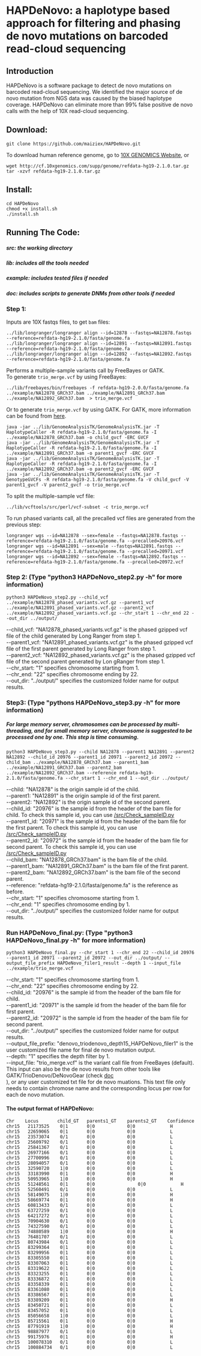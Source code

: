 # HAPDeNovo: a haplotype based approach for filtering and phasing de novo mutations on barcoded read-cloud sequencing

## Introduction

HAPDeNovo is a software package to detect de novo mutations on barcoded read-cloud sequencing. We identified the major source of de novo mutation from NGS data was caused by the biased haplotype coverage. HAPDeNovo can eliminate more than 99% false positive de novo calls with the help of 10X read-cloud sequencing.

## Download:
```
git clone https://github.com/maiziex/HAPDeNovo.git
```
To download human reference genome, go to <a href="https://support.10xgenomics.com/genome-exome/software/downloads/latest">10X GENOMICS Website</a>, or
```
wget http://cf.10xgenomics.com/supp/genome/refdata-hg19-2.1.0.tar.gz
tar -xzvf refdata-hg19-2.1.0.tar.gz
```
## Install:
```
cd HAPDeNovo
chmod +x install.sh
./install.sh
```

## Running The Code:
##### src: the working directory
##### lib: includes all the tools needed
##### example: includes tested files if needed
##### doc: includes scripts to generate DNMs from other tools if needed

### Step 1:

Inputs are 10X fastqs files, to get `bam` files: 
```
../lib/longranger/longranger align --id=12878 --fastqs=NA12878.fastqs --reference=refdata-hg19-2.1.0/fasta/genome.fa 
../lib/longranger/longranger align --id=12891 --fastqs=NA12891.fastqs --reference=refdata-hg19-2.1.0/fasta/genome.fa  
../lib/longranger/longranger align --id=12892 --fastqs=NA12892.fastqs --reference=refdata-hg19-2.1.0/fasta/genome.fa   
```
Performs a multiple-sample variants call by FreeBayes or GATK.  <br />
To generate `trio_merge.vcf` by using FreeBayes: <br />
```
../lib/freebayes/bin/freebayes -f refdata-hg19-2.0.0/fasta/genome.fa ../example/NA12878_GRCh37.bam ../example/NA12891_GRCh37.bam ../example/NA12892_GRCh37.bam  > trio_merge.vcf  
```

Or to generate `trio_merge.vcf` by using GATK. For GATK, more information can be found from <a href="https://software.broadinstitute.org/gatk/documentation/tooldocs/current/org_broadinstitute_gatk_tools_walkers_haplotypecaller_HaplotypeCaller.php">here</a>.
```
java -jar ../lib/GenomeAnalysisTK/GenomeAnalysisTK.jar -T HaplotypeCaller -R refdata-hg19-2.1.0/fasta/genome.fa -I ../example/NA12878_GRCh37.bam -o child_gvcf -ERC GVCF  
java -jar ../lib/GenomeAnalysisTK/GenomeAnalysisTK.jar -T HaplotypeCaller -R refdata-hg19-2.1.0/fasta/genome.fa -I ../example/NA12891_GRCh37.bam -o parent1_gvcf -ERC GVCF  
java -jar ../lib/GenomeAnalysisTK/GenomeAnalysisTK.jar -T HaplotypeCaller -R refdata-hg19-2.1.0/fasta/genome.fa -I ../example/NA12892_GRCh37.bam -o parent2_gvcf -ERC GVCF 
java -jar ../lib/GenomeAnalysisTK/GenomeAnalysisTK.jar -T GenotypeGVCFs -R refdata-hg19-2.1.0/fasta/genome.fa -V child_gvcf -V parent1_gvcf -V parent2_gvcf -o trio_merge.vcf  
```
To split the multiple-sample vcf file:
```
../lib/vcftools/src/perl/vcf-subset -c trio_merge.vcf
```

To run phased variants call, all the precalled vcf files are generated from the previous step:
```
longranger wgs --id=NA12878 --sex=female --fastqs=NA12878.fastqs --reference=refdata-hg19-2.1.0/fasta/genome.fa --precalled=20976.vcf  
longranger wgs --id=NA12891 --sex=male --fastqs=NA12891.fastqs --reference=refdata-hg19-2.1.0/fasta/genome.fa --precalled=20971.vcf  
longranger wgs --id=NA12892 --sex=female --fastqs=NA12892.fastqs --reference=refdata-hg19-2.1.0/fasta/genome.fa --precalled=20972.vcf  
```

### Step 2: (Type "python3 HAPDeNovo_step2.py -h" for more information)
```
python3 HAPDeNovo_step2.py --child_vcf ../example/NA12878_phased_variants.vcf.gz --parent1_vcf ../example/NA12891_phased_variants.vcf.gz --parent2_vcf ../example/NA12892_phased_variants.vcf.gz --chr_start 1 --chr_end 22 --out_dir ../output/
```

--child_vcf: "NA12878_phased_variants.vcf.gz" is the phased gzipped vcf file of the child generated by Long Ranger from step 1. <br />
--parent1_vcf: "NA12891_phased_variants.vcf.gz" is the phased gzipped vcf file of the first parent generated by Long Ranger from step 1. <br />
--parent2_vcf: "NA12892_phased_variants.vcf.gz" is the phased gzipped vcf file of the second parent generated by Lon gRanger from step 1. <br />
--chr_start: "1" specifies chromosome starting from 1.  <br />
--chr_end: "22" specifies chromosome ending by 22.   <br />
--out_dir: "../output/" specifies the customized folder name for output results. <br />



### Step3: (Type "pythons HAPDeNovo_step3.py -h" for more information)  
##### For large memory server, chromosomes can be processed by multi-threading, and for small memory server, chromosome is suggested to be processed one by one. This step is time consuming.
```
python3 HAPDeNovo_step3.py --child NA12878 --parent1 NA12891 --parent2 NA12892 --child_id 20976 --parent1_id 20971 --parent2_id 20972 --child_bam ../example/NA12878_GRCh37.bam --parent1_bam ../example/NA12891_GRCh37.bam --parent2_bam ../example/NA12892_GRCh37.bam --reference refdata-hg19-2.1.0/fasta/genome.fa --chr_start 1 --chr_end 1 --out_dir ../output/
```

--child: "NA12878" is the origin sample id of the child.  <br />
--parent1: "NA12891" is the origin sample id of the first parent.  <br />
--parent2: "NA12892" is the origin sample id of the second parent.  <br />
--child_id: "20976" is the sample id from the header of the bam file for child. To check this sample id, you can use <a href="https://github.com/maiziex/HAPDeNovo/tree/master/src">/src/Check_sampleID.py</a> <br />
--parent1_id: "20971" is the sample id from the header of the bam file for the first parent. To check this sample id, you can use <a href="https://github.com/maiziex/HAPDeNovo/tree/master/src">/src/Check_sampleID.py</a> <br />
--parent2_id: "20972" is the sample id from the header of the bam file for second parent. To check this sample id, you can use <a href="https://github.com/maiziex/HAPDeNovo/tree/master/src">/src/Check_sampleID.py</a> <br />
--child_bam: "NA12878_GRCh37.bam" is the bam file of the child. <br />
--parent1_bam: "NA12891_GRCh37.bam" is the bam file of the first parent. <br />
--parent2_bam: "NA12892_GRCh37.bam" is the bam file of the second parent. <br />
--reference: "refdata-hg19-2.1.0/fasta/genome.fa" is the reference as before. <br />
--chr_start: "1" specifies chromosome starting from 1.  <br />
--chr_end: "1" specifies chromosome ending by 1.   <br />
--out_dir: "../output/" specifies the customized folder name for output results. <br />


### Run HAPDeNovo_final.py: (Type "python3 HAPDeNovo_final.py -h" for more information)

```
python3 HAPDeNovo_final.py --chr_start 1 --chr_end 22 --child_id 20976 --parent1_id 20971 --parent2_id 20972 --out_dir ../output/ --output_file_prefix HAPDeNovo_filer1_result --depth 1 --input_file ../example/trio_merge.vcf
```
--chr_start: "1" specifies chromosome starting from 1.  <br />
--chr_end: "22" specifies chromosome ending by 22.   <br />
--child_id: "20976" is the sample id from the header of the bam file for child.  <br />
--parent1_id: "20971" is the sample id from the header of the bam file for first parent. <br />
--parent2_id: "20972" is the sample id from the header of the bam file for second parent.  <br />
--out_dir: "../output/" specifies the customized folder name for output results. <br />
--output_file_prefix: "denovo_triodenovo_depth15_HAPDeNovo_filer1" is the user customized file name for final de novo mutation output. <br />
--depth: "1" specifies the depth filter by 1. <br />
--input_file: "trio_merge.vcf" is the variant call file from FreeBayes (default). This input can also be the de novo results from other tools like GATK/TrioDenovo/DeNovoGear  (check <a href="https://github.com/maiziex/HAPDeNovo/tree/master/doc">doc</a> <br />), or any user customized txt file for de novo muations. This text file only needs to contain chromose name and the corresponding locus per row for each de novo mutation. <br />



#### The output format of HAPDeNovo:
```
Chr	   Locus	   child_GT	  parents1_GT	 parents2_GT	Confidence
chr15	21173525	0|1	      0|0	         0|0	         H
chr15	22659065	0|1	      0|0	         0|0	         L
chr15	23573074	0/1	      0|0	         0|0	         L
chr15	25609792	0/1	      0|0	         0|0	         L
chr15	25841367	0/1	      0|0	         0|0	         L
chr15	26977166	0/1	      0|0	         0|0	         L
chr15	27700996	0/1	      0|0	         0|0	         L
chr15	28094057	0/1	      0|0	         0|0	         L
chr15	32590720	1|0	      0|0	         0|0	         L
chr15	33183990	0|1	      0|0	         0|0	         H
chr15	50953965	1|0	      0|0	         0|0	         H
chr15	51248561	0|1	      0|0                0|0	         H
chr15	52560491	0/1	      0|0	         0|0	         L
chr15	58149075	1|0	      0|0	         0|0	         H
chr15	58669774	0|1	      0|0	         0|0	         H
chr15	60813433	0/1	      0|0	         0|0	         L
chr15	63727259	0/1	      0|0	         0|0	         L
chr15	64217272	0/1	      0|0	         0|0	         L
chr15	70904630	0/1	      0|0	         0|0	         L
chr15	74327590	0/1	      0|0	         0|0	         L
chr15	74880589	1|0	      0|0	         0|0	         H
chr15	76481707	0/1	      0|0	         0|0	         L
chr15	80743984	0/1	      0|0	         0|0	         L
chr15	83299364	0|1	      0|0	         0|0	         L    
chr15	83299956	0|1	      0|0	         0|0	         L
chr15	83305550	0|1	      0|0	         0|0	         L
chr15	83307063	0|1	      0|0	         0|0	         L
chr15	83319622	0|1	      0|0	         0|0	         L
chr15	83323255	0|1	      0|0	         0|0	         L
chr15	83336872	0|1	      0|0	         0|0	         L
chr15	83358339	0|1	      0|0	         0|0	         L
chr15	83361080	0|1	      0|0	         0|0	         L
chr15	83386567	0|1	      0|0	         0|0	         L
chr15	83389209	0|1	      0|0	         0|0	         H
chr15	83450721	0|1	      0|0	         0|0             L
chr15	83457052	0|1	      0|0	         0|0	         L
chr15	85056658	1|0	      0|0	         0|0	         L
chr15	85715561	0|1	      0|0	         0|0	         H
chr15	87791919	1|0	      0|0	         0|0	         H
chr15	98887977	0/1	      0|0	         0|0	         L
chr15	99175976	0|1	      0|0	         0|0	         H
chr15	100078310	0/1	      0|0	         0|0	         L
chr15	100884734	0/1	      0|0	         0|0	         L
```

